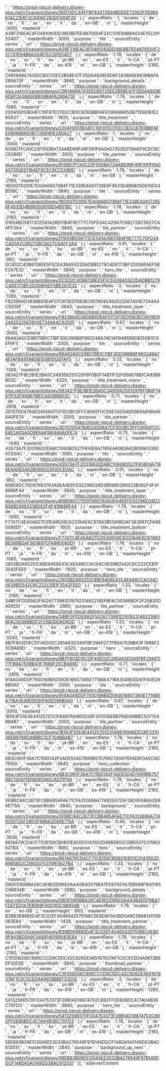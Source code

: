  ' : ' https://prod-ripcut-delivery.disney-plus.net/v1/variant/disney/5ED13DC44FFBF83472694BDEEE73362F0E984614C21E6F2C941AF283DF006F26 ' },{ ' aspectRatio ' :1, ' locales ' :[ ' de ' , ' no ' , ' fi ' , ' sv ' , ' en ' , ' it ' , ' da ' , ' en-GB ' , ' nl ' ], ' masterHeight ' :3000, ' masterId ' : ' A38F316EAC4F0481083DD38EBB7EE4870554F22C131E94B6A024E152291534D7 ' , ' masterWidth ' :3000, ' purpose ' : ' tile ' , ' sourceEntity ' : ' series ' , ' url ' : ' https://prod-ripcut-delivery.disney-plus.net/v1/variant/disney/A38F316EAC4F0481083DD38EBB7EE4870554F22C131E94B6A024E152291534D7 ' },{ ' aspectRatio ' :1.78, ' locales ' :[ ' de ' , ' no ' , ' sv ' , ' fi ' , ' ko ' , ' pt-BR ' , ' en ' , ' es-ES ' , ' it ' , ' fr-CA ' , ' pt-PT ' , ' ja ' , ' fr-FR ' , ' da ' , ' es-419 ' , ' nl ' , ' en-GB ' ], ' masterHeight ' :2160, ' masterId ' : ' C991A69A74355CB0725EE2B58E47F35DAA929E6D6F2A3865EB939BAFA289A73F ' , ' masterWidth ' :3840, ' purpose ' : ' background_details ' , ' sourceEntity ' : ' series ' , ' url ' : ' https://prod-ripcut-delivery.disney-plus.net/v1/variant/disney/C991A69A74355CB0725EE2B58E47F35DAA929E6D6F2A3865EB939BAFA289A73F ' },{ ' aspectRatio ' :1.78, ' locales ' :[ ' de ' , ' no ' , ' fi ' , ' sv ' , ' en ' , ' it ' , ' da ' , ' en-GB ' , ' nl ' ], ' masterHeight ' :1080, ' masterId ' : ' 220A10051B34FC10F97ECFEEC3E0C8783BBFAFE090686650B71358181E280A27 ' , ' masterWidth ' :1920, ' purpose ' : ' title_treatment ' , ' sourceEntity ' : ' series ' , ' url ' : ' https://prod-ripcut-delivery.disney-plus.net/v1/variant/disney/220A10051B34FC10F97ECFEEC3E0C8783BBFAFE090686650B71358181E280A27 ' },{ ' aspectRatio ' :1, ' locales ' :[ ' no ' , ' de ' , ' sv ' , ' fi ' , ' en ' , ' it ' , ' da ' , ' nl ' , ' en-GB ' ], ' masterHeight ' :3000, ' masterId ' : ' 8136D7FCA1C23F50DBA724ABD99F49F091F6A0A57350E0118AEF9CEC6CCE086D ' , ' masterWidth ' :3000, ' purpose ' : ' tile_partner ' , ' sourceEntity ' : ' series ' , ' url ' : ' https://prod-ripcut-delivery.disney-plus.net/v1/variant/disney/8136D7FCA1C23F50DBA724ABD99F49F091F6A0A57350E0118AEF9CEC6CCE086D ' },{ ' aspectRatio ' :1.78, ' locales ' :[ ' de ' , ' no ' , ' sv ' , ' fi ' , ' en ' , ' it ' , ' da ' , ' nl ' , ' en-GB ' ], ' masterHeight ' :2160, ' masterId ' : ' 16D007D291E7EA0A66070B4F71E338EA0A1726E6F4533D4B9805D610E04B51BC ' , ' masterWidth ' :3840, ' purpose ' : ' tile ' , ' sourceEntity ' : ' series ' , ' url ' : ' https://prod-ripcut-delivery.disney-plus.net/v1/variant/disney/16D007D291E7EA0A66070B4F71E338EA0A1726E6F4533D4B9805D610E04B51BC ' },{ ' aspectRatio ' :1.78, ' locales ' :[ ' de ' , ' no ' , ' sv ' , ' fi ' , ' en ' , ' it ' , ' da ' , ' nl ' , ' en-GB ' ], ' masterHeight ' :2160, ' masterId ' : ' D1654BD58172CE5A1A26E01B4F9E777C70FD34C420A7C982728C5627CAAFF3A4 ' , ' masterWidth ' :3840, ' purpose ' : ' tile_partner ' , ' sourceEntity ' : ' series ' , ' url ' : ' https://prod-ripcut-delivery.disney-plus.net/v1/variant/disney/D1654BD58172CE5A1A26E01B4F9E777C70FD34C420A7C982728C5627CAAFF3A4 ' },{ ' aspectRatio ' :3.91, ' locales ' :[ ' de ' , ' no ' , ' sv ' , ' fi ' , ' ko ' , ' pt-BR ' , ' es-ES ' , ' en ' , ' it ' , ' fr-CA ' , ' pt-PT ' , ' ja ' , ' fr-FR ' , ' da ' , ' en-GB ' , ' nl ' , ' es-419 ' ], ' masterHeight ' :982, ' masterId ' : ' DC832C4DB6138EE5F5CEA38A55D2DADBB1279C4DE173BF2D008FAEF5BE2A7E32 ' , ' masterWidth ' :3840, ' purpose ' : ' hero_tile ' , ' sourceEntity ' : ' series ' , ' url ' : ' https://prod-ripcut-delivery.disney-plus.net/v1/variant/disney/DC832C4DB6138EE5F5CEA38A55D2DADBB1279C4DE173BF2D008FAEF5BE2A7E32 ' },{ ' aspectRatio ' :3, ' locales ' :[ ' no ' , ' de ' , ' sv ' , ' fi ' , ' en ' , ' it ' , ' da ' , ' en-GB ' , ' nl ' ], ' masterHeight ' :1280, ' masterId ' : ' F823964D3836B93EAF07C613ED1563EC6519D92462522567400E7344A4C9250F ' , ' masterWidth ' :3840, ' purpose ' : ' title_treatment_layer ' , ' sourceEntity ' : ' series ' , ' url ' : ' https://prod-ripcut-delivery.disney-plus.net/v1/variant/disney/F823964D3836B93EAF07C613ED1563EC6519D92462522567400E7344A4C9250F ' },{ ' aspectRatio ' :0.67, ' locales ' :[ ' no ' , ' de ' , ' sv ' , ' fi ' , ' en ' , ' it ' , ' da ' , ' en-GB ' , ' nl ' ], ' masterHeight ' :3000, ' masterId ' : ' 66A62A0CE9B179B1C11BF3DD396B8F993248A74E1AFB49598DB150B1512EFAF5 ' , ' masterWidth ' :2000, ' purpose ' : ' tile ' , ' sourceEntity ' : ' series ' , ' url ' : ' https://prod-ripcut-delivery.disney-plus.net/v1/variant/disney/66A62A0CE9B179B1C11BF3DD396B8F993248A74E1AFB49598DB150B1512EFAF5 ' },{ ' aspectRatio ' :3.32, ' locales ' :[ ' no ' , ' de ' , ' sv ' , ' fi ' , ' en ' , ' it ' , ' da ' , ' en-GB ' , ' nl ' ], ' masterHeight ' :1300, ' masterId ' : ' 563427F8E3B1E2BA5C34935625512976F0B0F14811F52F956678B1CA93B8B03C ' , ' masterWidth ' :4320, ' purpose ' : ' title_treatment_mono ' , ' sourceEntity ' : ' series ' , ' url ' : ' https://prod-ripcut-delivery.disney-plus.net/v1/variant/disney/563427F8E3B1E2BA5C34935625512976F0B0F14811F52F956678B1CA93B8B03C ' },{ ' aspectRatio ' :0.71, ' locales ' :[ ' no ' , ' de ' , ' sv ' , ' fi ' , ' en ' , ' it ' , ' da ' , ' en-GB ' , ' nl ' ], ' masterHeight ' :2818, ' masterId ' : ' 3D157D047B4D2455847CF5D2BC5FFC9092FDCE6E2A03A0D9E6A6186466A0FE74 ' , ' masterWidth ' :2000, ' purpose ' : ' tile_partner ' , ' sourceEntity ' : ' series ' , ' url ' : ' https://prod-ripcut-delivery.disney-plus.net/v1/variant/disney/3D157D047B4D2455847CF5D2BC5FFC9092FDCE6E2A03A0D9E6A6186466A0FE74 ' },{ ' aspectRatio ' :0.75, ' locales ' :[ ' no ' , ' de ' , ' fi ' , ' sv ' , ' en ' , ' it ' , ' da ' , ' en-GB ' , ' nl ' ], ' masterHeight ' :1440, ' masterId ' : ' 42673A7F20316620DABC10608D527F814E8A7165EA60B3A62B099033930CE0AC ' , ' masterWidth ' :1080, ' purpose ' : ' tile ' , ' sourceEntity ' : ' series ' , ' url ' : ' https://prod-ripcut-delivery.disney-plus.net/v1/variant/disney/42673A7F20316620DABC10608D527F814E8A7165EA60B3A62B099033930CE0AC ' },{ ' aspectRatio ' :3.91, ' locales ' :[ ' no ' , ' de ' , ' fi ' , ' sv ' , ' en ' , ' it ' , ' da ' , ' nl ' , ' en-GB ' ], ' masterHeight ' :982, ' masterId ' : ' 85B59DC75D97993763A0EA4EEFD32296D26D2B5680269323B082F4F419686F44 ' , ' masterWidth ' :3840, ' purpose ' : ' title_treatment_layer ' , ' sourceEntity ' : ' series ' , ' url ' : ' https://prod-ripcut-delivery.disney-plus.net/v1/variant/disney/85B59DC75D97993763A0EA4EEFD32296D26D2B5680269323B082F4F419686F44 ' },{ ' aspectRatio ' :1.78, ' locales ' :[ ' de ' , ' no ' , ' fi ' , ' sv ' , ' en ' , ' it ' , ' da ' , ' en-GB ' , ' nl ' ], ' masterHeight ' :1080, ' masterId ' : ' F7747C4EA0A827531EA9509C6237AAE6C87683BE069B2AF363897CFA980080D1 ' , ' masterWidth ' :1920, ' purpose ' : ' title_treatment_bottom ' , ' sourceEntity ' : ' series ' , ' url ' : ' https://prod-ripcut-delivery.disney-plus.net/v1/variant/disney/F7747C4EA0A827531EA9509C6237AAE6C87683BE069B2AF363897CFA980080D1 ' },{ ' aspectRatio ' :1.78, ' locales ' :[ ' no ' , ' de ' , ' sv ' , ' fi ' , ' ko ' , ' pt-BR ' , ' en ' , ' es-ES ' , ' it ' , ' fr-CA ' , ' pt-PT ' , ' ja ' , ' fr-FR ' , ' da ' , ' nl ' , ' es-419 ' , ' en-GB ' ], ' masterHeight ' :1080, ' masterId ' : ' 2653BDA93251C89E9458E43C4E648CCAC04C0639BD542C8C222CEB1F3542FEE0 ' , ' masterWidth ' :1920, ' purpose ' : ' hero_tile ' , ' sourceEntity ' : ' series ' , ' url ' : ' https://prod-ripcut-delivery.disney-plus.net/v1/variant/disney/2653BDA93251C89E9458E43C4E648CCAC04C0639BD542C8C222CEB1F3542FEE0 ' },{ ' aspectRatio ' :1.33, ' locales ' :[ ' no ' , ' de ' , ' sv ' , ' fi ' , ' en ' , ' it ' , ' da ' , ' nl ' , ' en-GB ' ], ' masterHeight ' :2160, ' masterId ' : ' 34BF0FDDE9A2F5026773981D1979231462216EFBFAC50388BDF2F25B30DAD6DD ' , ' masterWidth ' :2880, ' purpose ' : ' tile_partner ' , ' sourceEntity ' : ' series ' , ' url ' : ' https://prod-ripcut-delivery.disney-plus.net/v1/variant/disney/34BF0FDDE9A2F5026773981D1979231462216EFBFAC50388BDF2F25B30DAD6DD ' },{ ' aspectRatio ' :1.33, ' locales ' :[ ' no ' , ' de ' , ' sv ' , ' fi ' , ' ko ' , ' pt-BR ' , ' en ' , ' es-ES ' , ' it ' , ' fr-CA ' , ' pt-PT ' , ' ja ' , ' fr-FR ' , ' da ' , ' nl ' , ' en-GB ' , ' es-419 ' ], ' masterHeight ' :3240, ' masterId ' : ' 8B7F803D1ECDF45D02C285A63D340FBF29AFD77FB9A7539B43F7686F25CBA69D ' , ' masterWidth ' :4320, ' purpose ' : ' hero ' , ' sourceEntity ' : ' series ' , ' url ' : ' https://prod-ripcut-delivery.disney-plus.net/v1/variant/disney/8B7F803D1ECDF45D02C285A63D340FBF29AFD77FB9A7539B43F7686F25CBA69D ' },{ ' aspectRatio ' :0.71, ' locales ' :[ ' no ' , ' de ' , ' sv ' , ' fi ' , ' en ' , ' it ' , ' da ' , ' en-GB ' , ' nl ' ], ' masterHeight ' :2818, ' masterId ' : ' 914A049DDF7930168B5D093E16657385E77188EA71BA3549DDD81FA0ED96B0A0 ' , ' masterWidth ' :2000, ' purpose ' : ' tile ' , ' sourceEntity ' : ' series ' , ' url ' : ' https://prod-ripcut-delivery.disney-plus.net/v1/variant/disney/914A049DDF7930168B5D093E16657385E77188EA71BA3549DDD81FA0ED96B0A0 ' },{ ' aspectRatio ' :0.67, ' locales ' :[ ' de ' , ' no ' , ' sv ' , ' fi ' , ' en ' , ' it ' , ' da ' , ' nl ' , ' en-GB ' ], ' masterHeight ' :3000, ' masterId ' : ' 1B1A3F55E4E441257D1231A887A946DD28F331036EB8769D48BBC5CF104BB4B7 ' , ' masterWidth ' :2000, ' purpose ' : ' tile_partner ' , ' sourceEntity ' : ' series ' , ' url ' : ' https://prod-ripcut-delivery.disney-plus.net/v1/variant/disney/1B1A3F55E4E441257D1231A887A946DD28F331036EB8769D48BBC5CF104BB4B7 ' },{ ' aspectRatio ' :1.78, ' locales ' :[ ' no ' , ' de ' , ' sv ' , ' fi ' , ' ko ' , ' pt-BR ' , ' en ' , ' es-ES ' , ' it ' , ' fr-CA ' , ' pt-PT ' , ' ja ' , ' fr-FR ' , ' da ' , ' nl ' , ' es-419 ' , ' en-GB ' ], ' masterHeight ' :2160, ' masterId ' : ' 6B3C961F36A7C1565142F5ADE504D7699B575766C130A115FAD813A5CAD7915A ' , ' masterWidth ' :3840, ' purpose ' : ' hero_collection ' , ' sourceEntity ' : ' series ' , ' url ' : ' https://prod-ripcut-delivery.disney-plus.net/v1/variant/disney/6B3C961F36A7C1565142F5ADE504D7699B575766C130A115FAD813A5CAD7915A ' },{ ' aspectRatio ' :1.78, ' locales ' :[ ' no ' , ' de ' , ' fi ' , ' sv ' , ' ko ' , ' pt-BR ' , ' en ' , ' es-ES ' , ' it ' , ' fr-CA ' , ' pt-PT ' , ' ja ' , ' fr-FR ' , ' da ' , ' nl ' , ' en-GB ' , ' es-419 ' ], ' masterHeight ' :2160, ' masterId ' : ' 0FBBC84C2873FCBB485AFAE71CFA312686A7749250725F28D0F686A2D89E715A ' , ' masterWidth ' :3840, ' purpose ' : ' background ' , ' sourceEntity ' : ' series ' , ' url ' : ' https://prod-ripcut-delivery.disney-plus.net/v1/variant/disney/0FBBC84C2873FCBB485AFAE71CFA312686A7749250725F28D0F686A2D89E715A ' },{ ' aspectRatio ' :0.46, ' locales ' :[ ' no ' , ' de ' , ' fi ' , ' sv ' , ' ko ' , ' pt-BR ' , ' es-ES ' , ' en ' , ' it ' , ' fr-CA ' , ' pt-PT ' , ' ja ' , ' fr-FR ' , ' da ' , ' en-GB ' , ' es-419 ' , ' nl ' ], ' masterHeight ' :3636, ' masterId ' : ' 861A679CD4CF71CB159CB0801E855D3143502D89B5B52CDB553753119E5627B4 ' , ' masterWidth ' :1680, ' purpose ' : ' hero ' , ' sourceEntity ' : ' series ' , ' url ' : ' https://prod-ripcut-delivery.disney-plus.net/v1/variant/disney/861A679CD4CF71CB159CB0801E855D3143502D89B5B52CDB553753119E5627B4 ' },{ ' aspectRatio ' :1.33, ' locales ' :[ ' no ' , ' de ' , ' sv ' , ' fi ' , ' ko ' , ' pt-BR ' , ' es-ES ' , ' en ' , ' it ' , ' fr-CA ' , ' pt-PT ' , ' ja ' , ' fr-FR ' , ' da ' , ' es-419 ' , ' nl ' , ' en-GB ' ], ' masterHeight ' :2160, ' masterId ' : ' D8DFD90BBA26C4E9EDD95E0AAA0B4D579B47FDEFED1A7EB568F900165C96934B ' , ' masterWidth ' :2880, ' purpose ' : ' background_details ' , ' sourceEntity ' : ' series ' , ' url ' : ' https://prod-ripcut-delivery.disney-plus.net/v1/variant/disney/D8DFD90BBA26C4E9EDD95E0AAA0B4D579B47FDEFED1A7EB568F900165C96934B ' },{ ' aspectRatio ' :1.78, ' locales ' :[ ' en ' , ' en-GB ' ], ' masterHeight ' :803, ' masterId ' : ' B39B369885D4F3C02EF4046542575198C0E8D9F943BD0A9C5688145199063E84 ' , ' masterWidth ' :1428, ' purpose ' : ' title_treatment_partner ' , ' sourceEntity ' : ' series ' , ' url ' : ' https://prod-ripcut-delivery.disney-plus.net/v1/variant/disney/B39B369885D4F3C02EF4046542575198C0E8D9F943BD0A9C5688145199063E84 ' },{ ' aspectRatio ' :1.78, ' locales ' :[ ' no ' , ' de ' , ' fi ' , ' sv ' , ' ko ' , ' pt-BR ' , ' en ' , ' es-ES ' , ' it ' , ' fr-CA ' , ' pt-PT ' , ' ja ' , ' fr-FR ' , ' da ' , ' nl ' , ' es-419 ' , ' en-GB ' ], ' masterHeight ' :2160, ' masterId ' : ' C151D6D56C999CCCD9C5DC42C926DE465167637AF1C0C5CED4A9613B8EF32D5E ' , ' masterWidth ' :3840, ' purpose ' : ' thumbnail_partner ' , ' sourceEntity ' : ' series ' , ' url ' : ' https://prod-ripcut-delivery.disney-plus.net/v1/variant/disney/C151D6D56C999CCCD9C5DC42C926DE465167637AF1C0C5CED4A9613B8EF32D5E ' },{ ' aspectRatio ' :3, ' locales ' :[ ' de ' , ' no ' , ' fi ' , ' sv ' , ' ko ' , ' pt-BR ' , ' es-ES ' , ' en ' , ' it ' , ' fr-CA ' , ' pt-PT ' , ' ja ' , ' fr-FR ' , ' da ' , ' es-419 ' , ' en-GB ' , ' nl ' ], ' masterHeight ' :1280, ' masterId ' : ' 54132566570F034753373F28B1AD18874702C892FF0E80BDC4C1A04B36C70FD3 ' , ' masterWidth ' :3840, ' purpose ' : ' hero_tile ' , ' sourceEntity ' : ' series ' , ' url ' : ' https://prod-ripcut-delivery.disney-plus.net/v1/variant/disney/54132566570F034753373F28B1AD18874702C892FF0E80BDC4C1A04B36C70FD3 ' },{ ' aspectRatio ' :1.78, ' locales ' :[ ' de ' , ' no ' , ' sv ' , ' fi ' , ' ko ' , ' pt-BR ' , ' es-ES ' , ' en ' , ' it ' , ' fr-CA ' , ' pt-PT ' , ' ja ' , ' fr-FR ' , ' da ' , ' en-GB ' , ' nl ' , ' es-419 ' ], ' masterHeight ' :2160, ' masterId ' : ' 58EB83B09E5135A5EE3033B4278549F97B149DDCF148DA5A1149DD3BAC612031 ' , ' masterWidth ' :3840, ' purpose ' : ' background_up_next ' , ' sourceEntity ' : ' series ' , ' url ' : ' https://prod-ripcut-delivery.disney-plus.net/v1/variant/disney/58EB83B09E5135A5EE3033B4278549F97B149DDCF148DA5A1149DD3BAC612031 ' }], ' isServerContent
